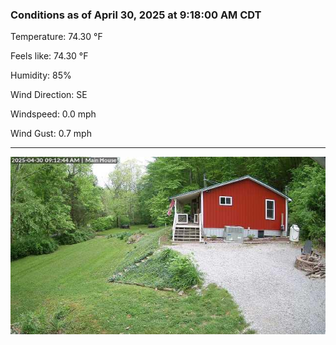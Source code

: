 ### Conditions as of April 30, 2025 at 9:18:00 AM CDT 

Temperature: 74.30 &deg;F

Feels like: 74.30 &deg;F

Humidity: 85%

Wind Direction: SE

Windspeed: 0.0 mph

Wind Gust: 0.7 mph

---

<img src="./images/latest.jpeg"/>

